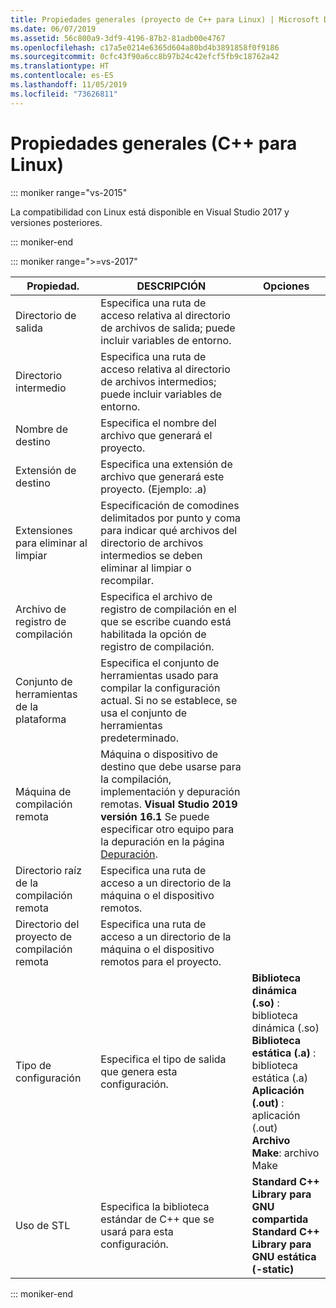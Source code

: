 ```yaml
---
title: Propiedades generales (proyecto de C++ para Linux) | Microsoft Docs
ms.date: 06/07/2019
ms.assetid: 56c800a9-3df9-4196-87b2-81adb00e4767
ms.openlocfilehash: c17a5e0214e6365d604a80bd4b3891858f0f9186
ms.sourcegitcommit: 0cfc43f90a6cc8b97b24c42efcf5fb9c18762a42
ms.translationtype: HT
ms.contentlocale: es-ES
ms.lasthandoff: 11/05/2019
ms.locfileid: "73626811"
---
```

# <a name="general-properties-linux-c"></a>Propiedades generales (C++ para Linux)

::: moniker range="vs-2015"

La compatibilidad con Linux está disponible en Visual Studio 2017 y versiones posteriores.

::: moniker-end

::: moniker range=">=vs-2017"

Propiedad. | DESCRIPCIÓN | Opciones
--- | ---| ---
Directorio de salida | Especifica una ruta de acceso relativa al directorio de archivos de salida; puede incluir variables de entorno.
Directorio intermedio | Especifica una ruta de acceso relativa al directorio de archivos intermedios; puede incluir variables de entorno.
Nombre de destino | Especifica el nombre del archivo que generará el proyecto.
Extensión de destino | Especifica una extensión de archivo que generará este proyecto. (Ejemplo: .a)
Extensiones para eliminar al limpiar | Especificación de comodines delimitados por punto y coma para indicar qué archivos del directorio de archivos intermedios se deben eliminar al limpiar o recompilar.
Archivo de registro de compilación | Especifica el archivo de registro de compilación en el que se escribe cuando está habilitada la opción de registro de compilación.
Conjunto de herramientas de la plataforma | Especifica el conjunto de herramientas usado para compilar la configuración actual. Si no se establece, se usa el conjunto de herramientas predeterminado.
Máquina de compilación remota | Máquina o dispositivo de destino que debe usarse para la compilación, implementación y depuración remotas. **Visual Studio 2019 versión 16.1** Se puede especificar otro equipo para la depuración en la página [Depuración](debugging-linux.md).
Directorio raíz de la compilación remota | Especifica una ruta de acceso a un directorio de la máquina o el dispositivo remotos.
Directorio del proyecto de compilación remota | Especifica una ruta de acceso a un directorio de la máquina o el dispositivo remotos para el proyecto.
Tipo de configuración | Especifica el tipo de salida que genera esta configuración. | **Biblioteca dinámica (.so)** : biblioteca dinámica (.so)<br>**Biblioteca estática (.a)** : biblioteca estática (.a)<br>**Aplicación (.out)** : aplicación (.out)<br>**Archivo Make**: archivo Make<br>
Uso de STL | Especifica la biblioteca estándar de C++ que se usará para esta configuración. | **Standard C++ Library para GNU compartida**<br>**Standard C++ Library para GNU estática (-static)**<br>

::: moniker-end
